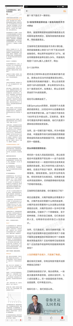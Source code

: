 ![](../../images/2017年3月/WS0316-生命周期投资法：趁年轻多借钱？.jpg)
![](../../images/2017年3月/WS0316-生命周期投资法：趁年轻多借钱？2.jpg)
